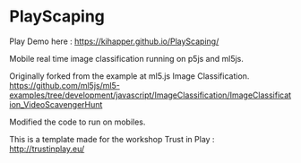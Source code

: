 # PlayScaping 

Play Demo here : https://kihapper.github.io/PlayScaping/

Mobile real time image classification running on p5js and ml5js.

Originally forked from the example at ml5.js Image Classification.
https://github.com/ml5js/ml5-examples/tree/development/javascript/ImageClassification/ImageClassification_VideoScavengerHunt

Modified the code to run on mobiles.

This is a template made for the workshop Trust in Play : http://trustinplay.eu/
